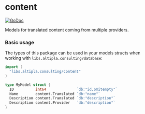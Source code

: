 
# content

[![GoDoc](https://godoc.org/libs.altipla.consulting/content?status.svg)](https://godoc.org/libs.altipla.consulting/content)

Models for translated content coming from multiple providers.


### Basic usage

The types of this package can be used in your models structs when working with `libs.altipla.consulting/database`:

```go
import (
  "libs.altipla.consulting/content"
)

type MyModel struct {
  ID          int64              `db:"id,omitempty"`
  Name        content.Translated `db:"name"`
  Description content.Translated `db:"description"`
  Description content.Provider   `db:"description"`
}
```

